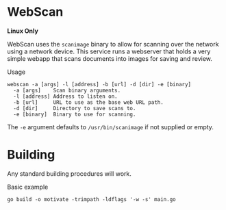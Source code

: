 # WebScan

__Linux Only__

WebScan uses the `scanimage` binary to allow for scanning over the network using
a network device. This service runs a webserver that holds a very simple webapp that
scans documents into images for saving and review.

Usage

```text
webscan -a [args] -l [address] -b [url] -d [dir] -e [binary]
  -a [args]    Scan binary arguments.
  -l [address] Address to listen on.
  -b [url]     URL to use as the base web URL path.
  -d [dir]     Directory to save scans to.
  -e [binary]  Binary to use for scanning.
```

The `-e` argument defaults to `/usr/bin/scanimage` if not supplied or empty.

# Building

Any standard building procedures will work.

Basic example

```shell
go build -o motivate -trimpath -ldflags '-w -s' main.go
```
